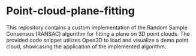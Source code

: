 # Point-cloud-plane-fitting
This repository contains a custom implementation of the Random Sample Consensus (RANSAC) algorithm for fitting a plane on 3D point clouds. The provided code snippet utilizes Open3D to load and visualize a demo point cloud, showcasing the application of the implemented algorithm.
